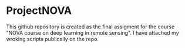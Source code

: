 # ProjectNOVA
This github repository is created as the final assigment for the course "NOVA course on deep learning in remote sensing". I have attached my wroking scripts publically on the repo.
